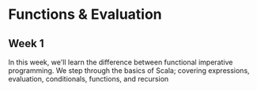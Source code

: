 # Functions & Evaluation
## Week 1
In this week, we'll learn the difference between functional imperative programming. We step through the basics of Scala; covering expressions, evaluation, conditionals, functions, and recursion

